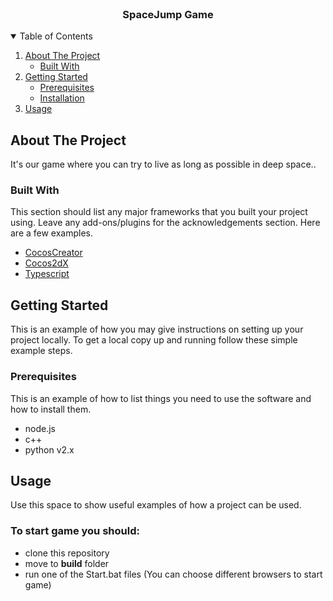 


<!-- PROJECT LOGO -->
<br />
<p align="center">
  <h3 align="center">SpaceJump Game</h3>
</p>



<!-- TABLE OF CONTENTS -->
<details open="open">
  <summary>Table of Contents</summary>
  <ol>
    <li>
      <a href="#about-the-project">About The Project</a>
      <ul>
        <li><a href="#built-with">Built With</a></li>
      </ul>
    </li>
    <li>
      <a href="#getting-started">Getting Started</a>
      <ul>
        <li><a href="#prerequisites">Prerequisites</a></li>
        <li><a href="#installation">Installation</a></li>
      </ul>
    </li>
    <li><a href="#usage">Usage</a></li>
  </ol>
</details>



## About The Project
It's our game where you can try to live as long as possible in deep space..

### Built With

This section should list any major frameworks that you built your project using. Leave any add-ons/plugins for the acknowledgements section. Here are a few examples.
* [CocosCreator](https://www.cocos.com/en/creator)
* [Cocos2dX](https://www.cocos.com/en/cocos2dx)
* [Typescript](https://www.typescriptlang.org/)



## Getting Started

This is an example of how you may give instructions on setting up your project locally.
To get a local copy up and running follow these simple example steps.

### Prerequisites

This is an example of how to list things you need to use the software and how to install them.
* node.js
* c++
* python v2.x

## Usage

Use this space to show useful examples of how a project can be used. 
### To start game you should: 
* clone this repository
* move to <b>build</b> folder
* run one of the Start.bat files (You can choose different browsers to start game)
